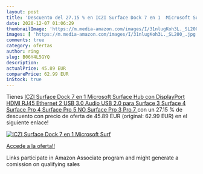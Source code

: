 ```yaml
---
layout: post
title: 'Descuento del 27.15 % en ICZI Surface Dock 7 en 1  Microsoft Surf'
date: 2020-12-07 01:06:29
thumbnailImage: 'https://m.media-amazon.com/images/I/31nlugKoh3L._SL200_.jpg'
images: [ 'https://m.media-amazon.com/images/I/31nlugKoh3L._SL200_.jpg' ]
comments: true
category: ofertas
author: ring
slug: B06Y4L5GYQ
description:
actualPrice: 45.89 EUR
comparePrice: 62.99 EUR
inStock: true
---
```


Tienes [ICZI Surface Dock 7 en 1  Microsoft Surface Hub con DisplayPort HDMI RJ45 Ethernet 2 USB 3.0 Audio USB 2.0 para Surface 3 Surface 4 Surface Pro 4 Surface Pro 5  NO Surface Pro 3  Pro 7 ](https://www.amazon.es/dp/B06Y4L5GYQ/?tag=tolees-21) con un 27.15 % de descuento con precio de oferta de 45.89 EUR (original: 62.99 EUR) en el siguiente enlace!

[![ICZI Surface Dock 7 en 1  Microsoft Surf](https://m.media-amazon.com/images/I/31nlugKoh3L._SL200_.jpg)](https://www.amazon.es/dp/B06Y4L5GYQ/?tag=tolees-21)

[Accede a la oferta!!](https://www.amazon.es/dp/B06Y4L5GYQ/?tag=tolees-21)

Links participate in Amazon Associate program and might generate a comission on qualifying sales


